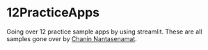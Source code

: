 # 12PracticeApps

Going over 12 practice sample apps by using streamlit. These are all samples gone over by [Chanin Nantasenamat](https://www.youtube.com/watch?v=JwSS70SZdyM&t=5508s).